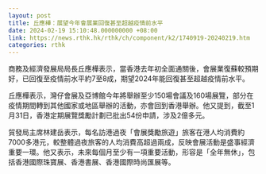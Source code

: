 ```yaml
---
layout: post
title: 丘應樺：展望今年會展業回復甚至超越疫情前水平
date: 2024-02-19 15:10:48.000000000 +08:00
link: https://news.rthk.hk/rthk/ch/component/k2/1740919-20240219.htm
categories: rthk
---
```


商務及經濟發展局局長丘應樺表示，當香港去年初全面通關後，會展業復蘇較預期好，已回復至疫情前水平約7至8成，期望2024年能回復甚至超越疫情前水平。

丘應樺表示，灣仔會展及亞博館今年將舉辦至少150場會議及160場展覽，部分在疫情期間轉到其他國家或地區舉辦的活動，亦會回到香港舉辦。他又提到，截至1月31日，香港定期展覽獎勵計劃已批出54份申請，涉及2億多元。

貿發局主席林建岳表示，每名訪港過夜「會展獎勵旅遊」旅客在港人均消費約7000多港元，較整體過夜旅客的人均消費高超過兩成，反映會展活動是盛事經濟重要一環。他又表示，未來每個月至少有一項重要活動，形容是「全年無休」，包括香港國際珠寶展、香港書展、香港國際時尚匯展等。
